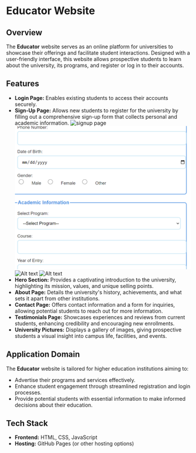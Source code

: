 # Educator Website

## Overview
The **Educator** website serves as an online platform for universities to showcase their offerings and facilitate student interactions. Designed with a user-friendly interface, this website allows prospective students to learn about the university, its programs, and register or log in to their accounts.

## Features
- **Login Page:** Enables existing students to access their accounts securely.
- **Sign-Up Page:** Allows new students to register for the university by filling out a comprehensive sign-up form that collects personal and academic information.
  ![signup page](https://github.com/user-attachments/assets/e6d32f1f-e66b-4302-98e9-86c06991923b)
  ![signup images](https://github.com/njericlaire/web2_Assignment/blob/main/websitepics/si.png?raw=true)
  ![Alt text](https://github.com/user-attachments/assets/b05f2a72-2aa2-46b5-bc3a-402849adfb29)
  ![Alt text](https://github.com/user-attachments/assets/1bcdf835-2ed1-4af8-996d-acc3e7a91133)
- **Hero Section:** Provides a captivating introduction to the university, highlighting its mission, values, and unique selling points.
- **About Page:** Details the university's history, achievements, and what sets it apart from other institutions.
- **Contact Page:** Offers contact information and a form for inquiries, allowing potential students to reach out for more information.
- **Testimonials Page:** Showcases experiences and reviews from current students, enhancing credibility and encouraging new enrollments.
- **University Pictures:** Displays a gallery of images, giving prospective students a visual insight into campus life, facilities, and events.

## Application Domain
The **Educator** website is tailored for higher education institutions aiming to:
- Advertise their programs and services effectively.
- Enhance student engagement through streamlined registration and login processes.
- Provide potential students with essential information to make informed decisions about their education.

## Tech Stack
- **Frontend:** HTML, CSS, JavaScript
- **Hosting:** GitHub Pages (or other hosting options)


